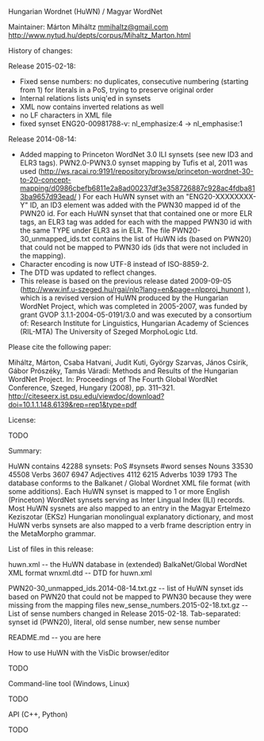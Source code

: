 Hungarian Wordnet (HuWN) / Magyar WordNet

Maintainer: 
Márton Miháltz <mmihaltz@gmail.com>
http://www.nytud.hu/depts/corpus/Mihaltz_Marton.html

History of changes:

Release 2015-02-18:
- Fixed sense numbers: no duplicates, consecutive numbering (starting from 1) for literals in a PoS, trying to preserve original order
- Internal relations lists uniq'ed in synsets
- XML now contains inverted relations as well
- no LF characters in XML file
- fixed synset ENG20-00981788-v: nl_emphasize:4 -> nl_emphasise:1

Release 2014-08-14:
- Added mapping to Princeton WordNet 3.0 ILI synsets (see new ID3 and ELR3 tags).
  PWN2.0-PWN3.0 synset mapping by Tufis et al, 2011 was used
  (http://ws.racai.ro:9191/repository/browse/princeton-wordnet-30-to-20-concept-mapping/d0986cbefb6811e2a8ad00237df3e358726887c928ac4fdba813ba9657d93ead/ )
  For each HuWN synset with an "ENG20-XXXXXXXX-Y" ID, an ID3 element was added with the PWN30 mapped id of the PWN20 id.
  For each HuWN synset that that contained one or more ELR tags, an ELR3 tag was added for each with the mapped PWN30 id with the same TYPE under ELR3 as in ELR.
  The file PWN20-30_unmapped_ids.txt contains the list of HuWN ids (based on PWN20) that could not be mapped to PWN30 ids (ids that were not included in the mapping).
- Character encoding is now UTF-8 instead of ISO-8859-2.
- The DTD was updated to reflect changes.
- This release is based on the previous release dated 2009-09-05 (http://www.inf.u-szeged.hu/rgai/nlp?lang=en&page=nlpproj_hunont ),
  which is a revised version of HuWN produced by the Hungarian WordNet Project, which was completed in 2005-2007, was funded by grant GVOP 3.1.1-2004-05-0191/3.0 and was executed by a consortium of:
  Research Institute for Linguistics, Hungarian Academy of Sciences (RIL-MTA)
  The University of Szeged
  MorphoLogic Ltd.

Please cite the following paper:

Miháltz, Márton, Csaba Hatvani, Judit Kuti, György Szarvas, János Csirik, Gábor Prószéky, Tamás Váradi: Methods and Results of the Hungarian WordNet Project. In: Proceedings of The Fourth Global WordNet Conference, Szeged, Hungary (2008), pp. 311–321.
http://citeseerx.ist.psu.edu/viewdoc/download?doi=10.1.1.148.6139&rep=rep1&type=pdf

License:

TODO

Summary:

HuWN contains 42288 synsets:
PoS             #synsets        #word senses
Nouns              33530              45508
Verbs               3607               6947
Adjectives          4112               6215
Adverbs             1039               1793
The database conforms to the Balkanet / Global Wordnet XML file format (with some additions).
Each HuWN synset is mapped to 1 or more English (Princeton) WordNet synsets serving as Inter Lingual Index (ILI) records. 
Most HuWN sysnets are also mapped to an entry in the Magyar Ertelmezo Keziszotar (EKSz) Hungarian monolingual explanatory dictionary,
and most HuWN verbs synsets are also mapped to a verb frame description entry in the MetaMorpho grammar.

List of files in this release:

huwn.xml -- the HuWN database in (extended) BalkaNet/Global WordNet XML format
wnxml.dtd -- DTD for huwn.xml

PWN20-30_unmapped_ids.2014-08-14.txt.gz -- list of HuWN synset ids based on PWN20 that could not be mapped to PWN30 because they were missing from the mapping files
new_sense_numbers.2015-02-18.txt.gz -- List of sense numbers changed in Release 2015-02-18. Tab-separated: synset id (PWN20), literal, old sense number, new sense number

README.md -- you are here

How to use HuWN with the VisDic browser/editor

TODO

Command-line tool (Windows, Linux)

TODO

API (C++, Python)

TODO
